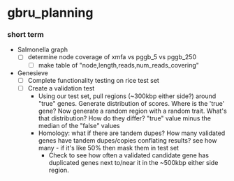 # gbru_planning

### short term

- Salmonella graph
  - [ ] determine node coverage of xmfa vs pggb_5 vs pggb_250
    - [ ] make table of "node,length,reads,num_reads_covering"

- Genesieve
  - [ ] Complete functionality testing on rice test set
  - [ ] Create a validation test
    - Using our test set, pull regions (~300kbp either side?) around "true" genes. Generate distribution of scores. Where is the 'true' gene? Now generate a random region with a random trait. What's that distribution? How do they differ? "true" value minus the median of the "false" values
    - Homology: what if there are tandem dupes? How many validated genes have tandem dupes/copies conflating results? see how many - if it's like 50% then mask them in test set
        - Check to see how often a validated candidate gene has duplicated genes next to/near it in the ~500kbp either side region.

